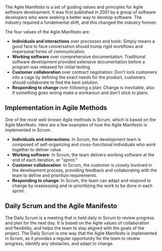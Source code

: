 The Agile Manifesto is a set of guiding values and principles for Agile software development. It was first published in 2001 by a group of software developers who were seeking a better way to develop software. The industry required a fundemental shift, and this changed the industry forever.

The four values of the Agile Manifesto are:

-   **Individuals and interactions** over processes and tools: Simply means a good face to face conversation should trump rigid workflows and impersonal forms of communication.
-   **Working software** over comprehensive documentation: Traditional software development provided extensive documentation before a program was released for initial testing.
-   **Customer collaboration** over contract negotiation: Don't lock customers into a cage by defining the exact needs for the product, customers should collaborate to find the best solution.
-   **Responding to change** over following a plan: Change is inevitable, also if something goes wrong make a workaroun and don't stick to plans.
## Implementation in Agile Methods

One of the most well-known Agile methods is Scrum, which is based on the Agile Manifesto. Here are a few examples of how the Agile Manifesto is implemented in Scrum:

-   **Individuals and interactions**: In Scrum, the development team is composed of self-organizing and cross-functional individuals who work together to deliver value.
-   **Working software**: In Scrum, the team delivers working software at the end of each iteration, or "sprint."
-   **Customer collaboration**: In Scrum, the customer is closely involved in the development process, providing feedback and collaborating with the team to define and prioritize requirements.
-   **Responding to change**: In Scrum, the team can adapt and respond to change by reassessing and re-prioritizing the work to be done in each sprint.

## Daily Scrum and the Agile Manifesto

The Daily Scrum is a meeting that is held daily in Scrum to review progress and plan for the next day. It is based on the Agile values of collaboration and flexibility, and helps the team to stay aligned with the goals of the project. The Daily Scrum is one way that the Agile Manifesto is implemented in Scrum, as it provides a regular opportunity for the team to review progress, identify any obstacles, and adapt to change.